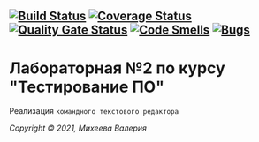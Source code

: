 [![Build Status](https://travis-ci.com/valeryami/laba2.svg?branch=main)](https://travis-ci.com/valeryami/laba2)
[![Coverage Status](https://coveralls.io/repos/github/valeryami/laba2/badge.svg?branch=main)](https://coveralls.io/github/valeryami/laba2?branch=main)
[![Quality Gate Status](https://sonarcloud.io/api/project_badges/measure?project=valeryami_laba2&metric=alert_status)](https://sonarcloud.io/dashboard?id=valeryami_laba2)
[![Code Smells](https://sonarcloud.io/api/project_badges/measure?project=valeryami_laba2&metric=code_smells)](https://sonarcloud.io/dashboard?id=valeryami_laba2)
[![Bugs](https://sonarcloud.io/api/project_badges/measure?project=valeryami_laba2&metric=bugs)](https://sonarcloud.io/dashboard?id=valeryami_laba2)
---

# Лабораторная №2 по курсу "Тестирование ПО"

Реализация `командного текстового редактора`
 


_Copyright &copy; 2021, Михеева Валерия_

